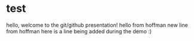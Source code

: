 # test

hello, welcome to the git/github presentation!
hello from hoffman
new line from hoffman
here is a line being added during the demo :)
